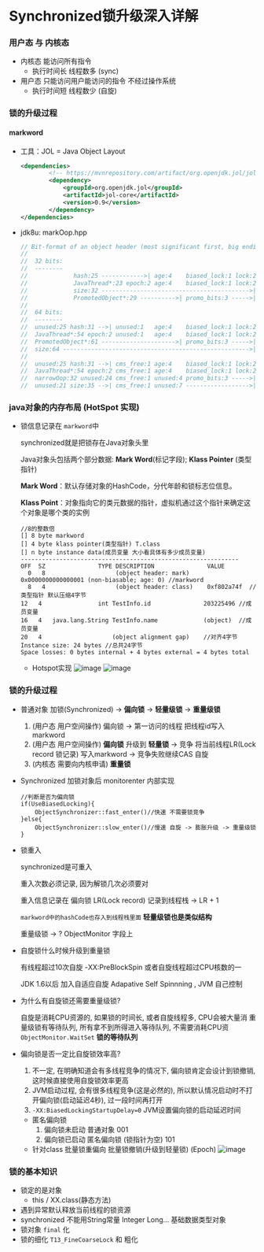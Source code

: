 Synchronized锁升级深入详解
===
### 用户态 与 内核态
* 内核态 能访问所有指令 
    * 执行时间长 线程数多 (sync)
* 用户态 只能访问用户能访问的指令 不经过操作系统
    * 执行时间短 线程数少 (自旋)

### 锁的升级过程
#### markword
* 工具：JOL = Java Object Layout
    ```xml
    <dependencies>
            <!-- https://mvnrepository.com/artifact/org.openjdk.jol/jol-core -->
            <dependency>
                <groupId>org.openjdk.jol</groupId>
                <artifactId>jol-core</artifactId>
                <version>0.9</version>
            </dependency>
    </dependencies>
    ```
* jdk8u: markOop.hpp
    ```java
    // Bit-format of an object header (most significant first, big endian layout below):
    //
    //  32 bits:
    //  --------
    //             hash:25 ------------>| age:4    biased_lock:1 lock:2 (normal object)
    //             JavaThread*:23 epoch:2 age:4    biased_lock:1 lock:2 (biased object)
    //             size:32 ------------------------------------------>| (CMS free block)
    //             PromotedObject*:29 ---------->| promo_bits:3 ----->| (CMS promoted object)
    //
    //  64 bits:
    //  --------
    //  unused:25 hash:31 -->| unused:1   age:4    biased_lock:1 lock:2 (normal object)
    //  JavaThread*:54 epoch:2 unused:1   age:4    biased_lock:1 lock:2 (biased object)
    //  PromotedObject*:61 --------------------->| promo_bits:3 ----->| (CMS promoted object)
    //  size:64 ----------------------------------------------------->| (CMS free block)
    //
    //  unused:25 hash:31 -->| cms_free:1 age:4    biased_lock:1 lock:2 (COOPs && normal object)
    //  JavaThread*:54 epoch:2 cms_free:1 age:4    biased_lock:1 lock:2 (COOPs && biased object)
    //  narrowOop:32 unused:24 cms_free:1 unused:4 promo_bits:3 ----->| (COOPs && CMS promoted object)
    //  unused:21 size:35 -->| cms_free:1 unused:7 ------------------>| (COOPs && CMS free block)
    ```
### java对象的内存布局 (HotSpot 实现)    
* 锁信息记录在 `markword`中

    synchronized就是把锁存在Java对象头里
    
    Java对象头包括两个部分数据: **Mark Word**(标记字段); **Klass Pointer** (类型指针)
    
    **Mark Word**：默认存储对象的HashCode，分代年龄和锁标志位信息。
    
    **Klass Point**：对象指向它的类元数据的指针，虚拟机通过这个指针来确定这个对象是哪个类的实例
    ```
    //8的整数倍
    [] 8 byte markword
    [] 4 byte klass pointer(类型指针) T.class
    [] n byte instance data(成员变量 大小看具体有多少成员变量)
    --------------------------------------------------------------
    OFF  SZ               TYPE DESCRIPTION               VALUE
      0   8                    (object header: mark)     0x0000000000000001 (non-biasable; age: 0) //markword
      8   4                    (object header: class)    0xf802a74f  //类型指针 默认压缩4字节
    12   4                int TestInfo.id               203225496 //成员变量
    16   4   java.lang.String TestInfo.name             (object)  //成员变量
    20   4                    (object alignment gap)    //对齐4字节
    Instance size: 24 bytes //总共24字节
    Space losses: 0 bytes internal + 4 bytes external = 4 bytes total
    ```
    * Hotspot实现
        ![image](https://i.imgur.com/GBXfmdQ.png)
        ![image](https://image-static.segmentfault.com/260/918/2609180466-4799c6800a5379d1)
### 锁的升级过程
* 普通对象 加锁(Synchronized) -> **偏向锁** -> **轻量级锁** -> **重量级锁**
    1. (用户态 用户空间操作)  偏向锁 ->  第一访问的线程 把线程id写入markword
    1. (用户态 用户空间操作) **偏向锁** 升级到 **轻量锁** -> 竞争 将当前线程LR(Lock record 锁记录) 写入markword -> 竞争失败继续CAS 自旋
    1. (内核态 需要向内核申请) **重量锁**
* Synchronized 加锁对象后 monitorenter 内部实现
    ```
    //判断是否为偏向锁
    if(UseBiasedLocking){
        ObjectSynchronizer::fast_enter()//快速 不需要锁竞争
    }else{
        ObjectSynchronizer::slow_enter()//慢速 自旋 -> 膨胀升级 -> 重量级锁
    }
    ```   
* 锁重入

    synchronized是可重入

    重入次数必须记录, 因为解锁几次必须要对

    重入信息记录在 偏向锁 LR(Lock record) 记录到线程栈 -> LR + 1

    `markword中的hashCode也存入到线程栈里面`  **轻量级锁也是类似结构**

    重量级锁 -> ? ObjectMonitor 字段上
* 自旋锁什么时候升级到重量锁

    有线程超过10次自旋 -XX:PreBlockSpin 或者自旋线程超过CPU核数的一

    JDK 1.6以后 加入自适应自旋 Adapative Self Spinnning , JVM 自己控制   
* 为什么有自旋锁还需要重量级锁?    
    
    自旋是消耗CPU资源的, 如果锁的时间长, 或者自旋线程多, CPU会被大量消
    重量级锁有等待队列, 所有拿不到所得进入等待队列, 不需要消耗CPU资
    `ObjectMonitor.WaitSet` **锁的等待队列**
* 偏向锁是否一定比自旋锁效率高?
    1. 不一定, 在明确知道会有多线程竞争的情况下, 偏向锁肯定会设计到锁撤销, 这时候直接使用自旋锁效率更高
    1. JVM启动过程, 会有很多线程竞争(这是必然的), 所以默认情况启动时不打开偏向锁(启动延迟4秒), 过一段时间再打开
    1. `-XX:BiasedLockingStartupDelay=0` JVM设置偏向锁的启动延迟时间
    * 匿名偏向锁 
        1. 偏向锁未启动 普通对象 001
        1. 偏向锁已启动 匿名偏向锁 (锁指针为空) 101
    * 针对class 批量锁重偏向 批量锁撤销(升级到轻量锁) (Epoch)
![image](https://i.imgur.com/xDwBciC.png)
### 锁的基本知识
* 锁定的是对象
    * this / XX.class(静态方法)
* 遇到异常默认释放当前线程的锁资源
* synchronized 不能用String常量 Integer Long... 基础数据类型对象
* 锁对象 `final` 化
* 锁的细化 `T13_FineCoarseLock` 和 粗化